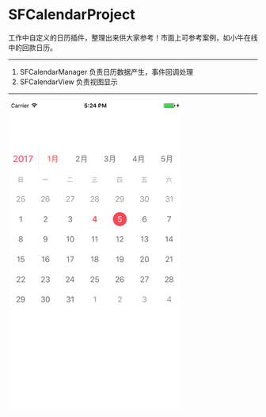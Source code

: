 # SFCalendarProject
<div>工作中自定义的日历插件，整理出来供大家参考！市面上可参考案例，如小牛在线中的回款日历。</div>
<hr/>
<div>
  <ol>
    <li>SFCalendarManager 负责日历数据产生，事件回调处理</li>
    <li>SFCalendarView 负责视图显示</li>
  </ol>
</div>
<hr/>
<div>
  <img src="/SFCalendarProject/Simulator Screen Shot 2017年1月3日 下午5.24.45.png" width = "350" alt="github-01.jpg" align=left />
</div>
